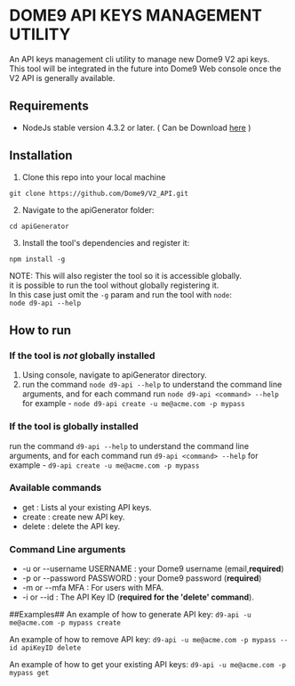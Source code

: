 # DOME9 API KEYS MANAGEMENT UTILITY #
An API keys management cli utility to manage new Dome9 V2 api keys.  
This tool will be integrated in the future into Dome9 Web console once the V2 API is generally available.

## Requirements ##
* NodeJs stable version 4.3.2 or later. 
( Can be Download <a href="https://nodejs.org">here</a> )

## Installation ##
1. Clone this repo into your local machine

  ```git clone https://github.com/Dome9/V2_API.git```

2. Navigate to the apiGenerator folder:

  ```cd apiGenerator``` 

3. Install the tool's dependencies and register it:

  ```npm install -g```

  NOTE: This will also register the tool so it is accessible globally.  
  it is possible to run the tool without globally registering it.  
  In this case just omit the ```-g``` param and run the tool with ```node```:   
  ```node d9-api --help```


## How to run ##
### If the tool is *not* globally installed ###
1.  Using console, navigate to  apiGenerator directory.
2. run the command ```node d9-api --help``` to understand the command line arguments, and for each command run ```node d9-api <command> --help``` for example - ```node d9-api create -u me@acme.com -p mypass```

### If the tool is globally installed ###
run the command ```d9-api --help``` to understand the command line arguments, and for each command run ```d9-api <command> --help``` for example - ```d9-api create -u me@acme.com -p mypass```


### Available commands ###

* get : Lists al your existing API keys.
* create : create new API key.
* delete : delete the API key.

### Command Line arguments ###
* -u or --username USERNAME : your Dome9 username (email,**required**)
* -p or --password PASSWORD : your Dome9 password (**required**)
* -m or --mfa MFA : For users with MFA. 
* -i or --id : The API Key ID  (**required for the 'delete' command**).

##Examples##
An example of how to generate API key:
  ```d9-api -u me@acme.com -p mypass create```
  
An example of how to remove API key:
  ```d9-api -u me@acme.com -p mypass --id apiKeyID delete```
  
An example of how to get your existing API keys:
  ```d9-api -u me@acme.com -p mypass get```
